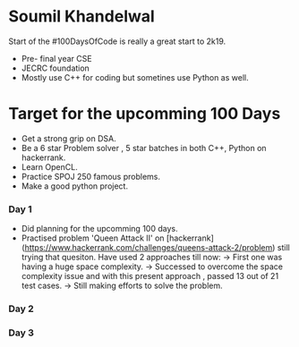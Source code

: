 # Soumil Khandelwal
Start of the #100DaysOfCode is really a great start to 2k19.
* Pre- final year CSE 
* JECRC foundation
* Mostly use C++ for coding but sometines use Python as well.

# Target for the upcomming 100 Days
  * Get a strong grip on DSA.
  * Be a 6 star Problem solver , 5 star batches in both C++, Python on hackerrank.
  * Learn OpenCL.
  * Practice SPOJ 250 famous problems.
  * Make a good python project.
  
### Day 1
  * Did planning for the upcomming 100 days.
  * Practised problem 'Queen Attack II' on [hackerrank] (https://www.hackerrank.com/challenges/queens-attack-2/problem)
    still trying that quesiton. Have used 2 approaches till now:
        -> First one was having a huge space complexity.
        -> Successed to overcome the space complexity issue and with this present approach , passed 13 out of 21 test cases.
        -> Still making efforts to solve the problem.
        
### Day 2


### Day 3

